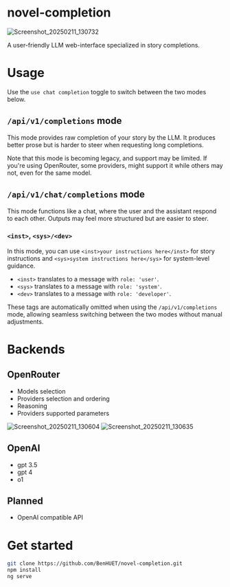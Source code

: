 # novel-completion

![Screenshot_20250211_130732](https://github.com/user-attachments/assets/058a81a2-cccc-468f-97ca-c515443e279a)

A user-friendly LLM web-interface specialized in story completions.

# Usage

Use the `use chat completion` toggle to switch between the two modes below.

## `/api/v1/completions` mode

This mode provides raw completion of your story by the LLM. It produces better prose but is harder to steer when requesting long completions.

Note that this mode is becoming legacy, and support may be limited. If you're using OpenRouter, some providers, might support it while others may not, even for the same model.

## `/api/v1/chat/completions` mode

This mode functions like a chat, where the user and the assistant respond to each other. Outputs may feel more structured but are easier to steer.

### `<inst>`, `<sys>/<dev>`

In this mode, you can use `<inst>your instructions here</inst>` for story instructions and `<sys>system instructions here</sys>` for system-level guidance.

- `<inst>` translates to a message with `role: 'user'`.
- `<sys>` translates to a message with `role: 'system'`.
- `<dev>` translates to a message with `role: 'developer'`.

These tags are automatically omitted when using the `/api/v1/completions` mode, allowing seamless switching between the two modes without manual adjustments.

# Backends

## OpenRouter
* Models selection
* Providers selection and ordering
* Reasoning
* Providers supported parameters

![Screenshot_20250211_130604](https://github.com/user-attachments/assets/f2a43aaf-1fa6-4be6-a845-082384c91556)
![Screenshot_20250211_130635](https://github.com/user-attachments/assets/f73b2b2e-9685-4753-af26-300240ea767e)

## OpenAI
* gpt 3.5
* gpt 4
* o1

## Planned
* OpenAI compatible API

# Get started

```bash
git clone https://github.com/BenHUET/novel-completion.git
npm install
ng serve
```
